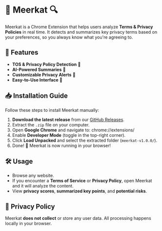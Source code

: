 # 🦊 Meerkat 🔍  

Meerkat is a Chrome Extension that helps users analyze **Terms & Privacy Policies** in real time. It detects and summarizes key privacy terms based on your preferences, so you always know what you're agreeing to.  

## 🚀 Features
- **TOS & Privacy Policy Detection** 📜  
- **AI-Powered Summaries** 🤖  
- **Customizable Privacy Alerts** 🔔  
- **Easy-to-Use Interface** 🎨  

## 📥 Installation Guide  
Follow these steps to install Meerkat manually:  

1. **Download the latest release** from our [GitHub Releases](https://github.com/n3xta/meerkat-privacy/releases/tag/v1.0.0).  
2. Extract the `.zip` file on your computer.  
3. Open **Google Chrome** and navigate to: chrome://extensions/
4. Enable **Developer Mode** (toggle in the top-right corner).  
5. Click **Load Unpacked** and select the extracted folder (`meerkat-v1.0.0/`).  
6. Done! 🎉 Meerkat is now running in your browser!  

## 🛠 Usage  
- Browse any website.  
- If you encounter a **Terms of Service** or **Privacy Policy**, open Meerkat and it will analyze the content.  
- View **privacy scores**, **summarized key points**, and **potential risks**.  

## 📝 Privacy Policy  
Meerkat **does not collect** or store any user data. All processing happens locally in your browser.  
